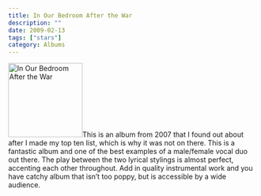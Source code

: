 ```yaml
---
title: In Our Bedroom After the War
description: ""
date: 2009-02-13
tags: ["stars"]
category: Albums
---
```



<p><img class="alignleft size-full wp-image-800" title="In Our Bedroom After the War" src="https://web.archive.org/web/20131211115525im_/http://mytungsten.net/wp-content//uploads/2009/02/inourbedroomafterthewar.jpg" alt="In Our Bedroom After the War" width="150" height="150">This is an album from 2007 that I found out about after I made my top ten list, which is why it was not on there. This is a fantastic album and one of the best examples of a male/female vocal duo out there. The play between the two lyrical stylings is almost perfect, accenting each other throughout. Add in quality instrumental work and you have catchy album that isn’t too poppy, but is accessible by a wide audience.</p>
